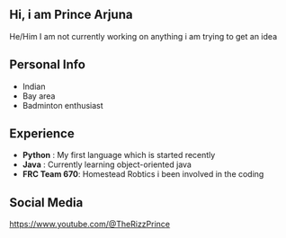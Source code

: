 ## Hi, i am Prince Arjuna

He/Him
I am not currently working on anything i am trying to get an idea

## Personal Info
- Indian
- Bay area
- Badminton enthusiast

## Experience
  - **Python** : My first language which is started recently
  - **Java** : Currently learning object-oriented java
  - **FRC Team 670**: Homestead Robtics i been involved in the coding

## Social Media

https://www.youtube.com/@TheRizzPrince
    
  






  
  


<!--
**Prince-Arjuna/Prince-Arjuna** is a ✨ _special_ ✨ repository because its `README.md` (this file) appears on your GitHub profile.

Here are some ideas to get you started:

- 🔭 I’m currently working on ...
- 🌱 I’m currently learning ...
- 👯 I’m looking to collaborate on ...
- 🤔 I’m looking for help with ...
- 💬 Ask me about ...
- 📫 How to reach me: ...
- 😄 Pronouns: ...
- ⚡ Fun fact: ...
-->
